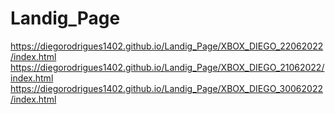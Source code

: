 # Landig_Page

https://diegorodrigues1402.github.io/Landig_Page/XBOX_DIEGO_22062022/index.html
https://diegorodrigues1402.github.io/Landig_Page/XBOX_DIEGO_21062022/index.html
https://diegorodrigues1402.github.io/Landig_Page/XBOX_DIEGO_30062022/index.html
